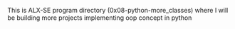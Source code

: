 This is ALX-SE program directory (0x08-python-more_classes) where I will be building more projects implementing oop concept in python
